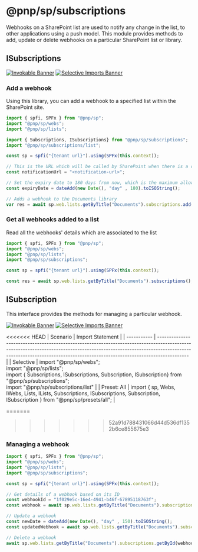 # @pnp/sp/subscriptions

Webhooks on a SharePoint list are used to notify any change in the list, to other applications using a push model. This module provides methods to add, update or delete webhooks on a particular SharePoint list or library.

## ISubscriptions

[![Invokable Banner](https://img.shields.io/badge/Invokable-informational.svg)](../concepts/invokable.md) [![Selective Imports Banner](https://img.shields.io/badge/Selective%20Imports-informational.svg)](../concepts/selective-imports.md)  

### Add a webhook

Using this library, you can add a webhook to a specified list within the SharePoint site.

```TypeScript
import { spfi, SPFx } from "@pnp/sp";
import "@pnp/sp/webs";
import "@pnp/sp/lists";

import { Subscriptions, ISubscriptions} from "@pnp/sp/subscriptions";
import "@pnp/sp/subscriptions/list";

const sp = spfi("{tenant url}").using(SPFx(this.context));

// This is the URL which will be called by SharePoint when there is a change in the list
const notificationUrl = "<notification-url>";

// Set the expiry date to 180 days from now, which is the maximum allowed for the webhook expiry date.
const expiryDate = dateAdd(new Date(), "day" , 180).toISOString();

// Adds a webhook to the Documents library
var res = await sp.web.lists.getByTitle("Documents").subscriptions.add(notificationUrl,expiryDate);
```

### Get all webhooks added to a list

Read all the webhooks' details which are associated to the list

```TypeScript
import { spfi, SPFx } from "@pnp/sp";
import "@pnp/sp/webs";
import "@pnp/sp/lists";
import "@pnp/sp/subscriptions";

const sp = spfi("{tenant url}").using(SPFx(this.context));

const res = await sp.web.lists.getByTitle("Documents").subscriptions();
```

## ISubscription

This interface provides the methods for managing a particular webhook.

[![Invokable Banner](https://img.shields.io/badge/Invokable-informational.svg)](../concepts/invokable.md) [![Selective Imports Banner](https://img.shields.io/badge/Selective%20Imports-informational.svg)](../concepts/selective-imports.md)  

<<<<<<< HEAD
| Scenario    | Import Statement                                                                                                                                                                                                                                        |
| ----------- | ------------------------------------------------------------------------------------------------------------------------------------------------------------------------------------------------------------------------------------------------------- |
| Selective   | import "@pnp/sp/webs";<br />import "@pnp/sp/lists";<br />import { Subscriptions, ISubscriptions, Subscription, ISubscription} from "@pnp/sp/subscriptions";<br />import "@pnp/sp/subscriptions/list" |
| Preset: All | import { sp, Webs, IWebs, Lists, ILists, Subscriptions, ISubscriptions, Subscription, ISubscription } from "@pnp/sp/presets/all";                                                                                                                       |

=======
>>>>>>> 52a91d788431066d44d536df1352b6ce855675e3
### Managing a webhook

```TypeScript
import { spfi, SPFx } from "@pnp/sp";
import "@pnp/sp/webs";
import "@pnp/sp/lists";
import "@pnp/sp/subscriptions";

const sp = spfi("{tenant url}").using(SPFx(this.context));

// Get details of a webhook based on its ID
const webhookId = "1f029e5c-16e4-4941-b46f-67895118763f";
const webhook = await sp.web.lists.getByTitle("Documents").subscriptions.getById(webhookId)();

// Update a webhook
const newDate = dateAdd(new Date(), "day" , 150).toISOString();
const updatedWebhook = await sp.web.lists.getByTitle("Documents").subscriptions.getById(webhookId).update(newDate);

// Delete a webhook
await sp.web.lists.getByTitle("Documents").subscriptions.getById(webhookId).delete();
```
